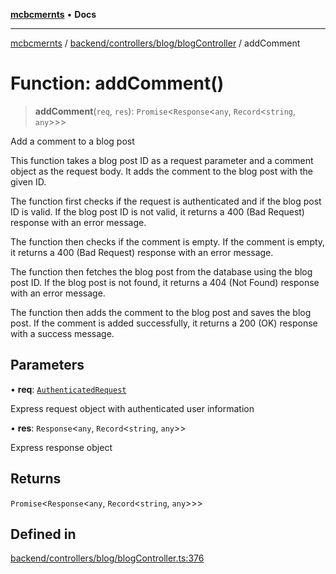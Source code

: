 [**mcbcmernts**](../../../../../README.md) • **Docs**

---

[mcbcmernts](../../../../../modules.md) /
[backend/controllers/blog/blogController](../README.md) / addComment

# Function: addComment()

> **addComment**(`req`, `res`): `Promise`\<`Response`\<`any`,
> `Record`\<`string`, `any`\>\>\>

Add a comment to a blog post

This function takes a blog post ID as a request parameter and a comment object
as the request body. It adds the comment to the blog post with the given ID.

The function first checks if the request is authenticated and if the blog post
ID is valid. If the blog post ID is not valid, it returns a 400 (Bad Request)
response with an error message.

The function then checks if the comment is empty. If the comment is empty, it
returns a 400 (Bad Request) response with an error message.

The function then fetches the blog post from the database using the blog post
ID. If the blog post is not found, it returns a 404 (Not Found) response with an
error message.

The function then adds the comment to the blog post and saves the blog post. If
the comment is added successfully, it returns a 200 (OK) response with a success
message.

## Parameters

• **req**:
[`AuthenticatedRequest`](../../../../middleware/authMiddleware/interfaces/AuthenticatedRequest.md)

Express request object with authenticated user information

• **res**: `Response`\<`any`, `Record`\<`string`, `any`\>\>

Express response object

## Returns

`Promise`\<`Response`\<`any`, `Record`\<`string`, `any`\>\>\>

## Defined in

[backend/controllers/blog/blogController.ts:376](https://github.com/Data-Point-Solutions/mcbcMERNts/blob/c075a2f91fc90c2c88df62270de0475f3bdb96de/backend/controllers/blog/blogController.ts#L376)
